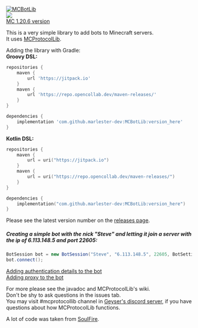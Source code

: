 [![MCBotLib](https://github.com/user-attachments/assets/6b9d0abe-651c-42d2-9d4c-e714dfbbe9f7)]()  
[![](https://jitpack.io/v/marlester-dev/MCBotLib.svg)](https://jitpack.io/#marlester-dev/MCBotLib)  
[MC 1.20.6 version](https://github.com/marlester-dev/MCBotLib-1.20.6)

This is a very simple library to add bots to Minecraft servers.  
It uses [MCProtocolLib](https://github.com/GeyserMC/MCProtocolLib).

Adding the library with Gradle:  
**Groovy DSL:**
```groovy
repositories {
    maven {
        url 'https://jitpack.io'
    }
    maven {
        url 'https://repo.opencollab.dev/maven-releases/'
    }
}

dependencies {
    implementation 'com.github.marlester-dev:MCBotLib:version_here'
}
```
**Kotlin DSL:**
```kotlin
repositories {
    maven {
        url = uri("https://jitpack.io")
    }
    maven {
        url = uri("https://repo.opencollab.dev/maven-releases/")
    }
}

dependencies {
    implementation("com.github.marlester-dev:MCBotLib:version_here")
}
```
Please see the latest version number on the [releases page](https://github.com/marlester-dev/MCBotLib/releases/latest).

##### Creating a simple bot with the nick "Steve" and letting it join a server with the ip of 6.113.148.5 and port 22605:
```java
BotSession bot = new BotSession("Steve", "6.113.148.5", 22605, BotSettings.builder().build());
bot.connect();
```

[Adding authentication details to the bot](https://github.com/marlester-dev/MCBotLib/wiki/Adding-auth-details)  
[Adding proxy to the bot](https://github.com/marlester-dev/MCBotLib/wiki/Adding-proxy)  

For more please see the javadoc and MCProtocolLib's wiki.  
Don't be shy to ask questions in the issues tab.  
You may visit #mcprotocollib channel in [Geyser's discord server](https://discord.gg/geysermc), if you have questions about how MCProtocolLib functions.

A lot of code was taken from [SoulFire](https://github.com/AlexProgrammerDE/SoulFire).
